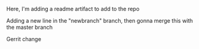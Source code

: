 Here, I'm adding a readme artifact to add to the repo

Adding a new line in the "newbranch" branch, then gonna merge this with the master branch

Gerrit change
